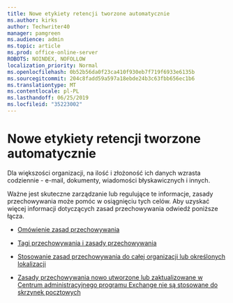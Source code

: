 ```yaml
---
title: Nowe etykiety retencji tworzone automatycznie
ms.author: kirks
author: Techwriter40
manager: pamgreen
ms.audience: admin
ms.topic: article
ms.prod: office-online-server
ROBOTS: NOINDEX, NOFOLLOW
localization_priority: Normal
ms.openlocfilehash: 0b52b56da0f23ca410f930eb7f719f6933e6135b
ms.sourcegitcommit: 204c8fadd59a597a18ebde24b3c63fbb656ec1b6
ms.translationtype: MT
ms.contentlocale: pl-PL
ms.lasthandoff: 06/25/2019
ms.locfileid: "35223002"
---
```

# <a name="new-retention-labels-created-automatically"></a>Nowe etykiety retencji tworzone automatycznie

Dla większości organizacji, na ilość i złożoność ich danych wzrasta codziennie - e-mail, dokumenty, wiadomości błyskawicznych i innych.

Ważne jest skuteczne zarządzanie lub regulujące te informacje, zasady przechowywania może pomóc w osiągnięciu tych celów. Aby uzyskać więcej informacji dotyczących zasad przechowywania odwiedź poniższe łącza.

- [Omówienie zasad przechowywania](https://docs.microsoft.com/office365/securitycompliance/retention-policies)

- [Tagi przechowywania i zasady przechowywania](https://docs.microsoft.com/exchange/security-and-compliance/messaging-records-management/retention-tags-and-policies)

- [Stosowanie zasad przechowywania do całej organizacji lub określonych lokalizacji](https://docs.microsoft.com/office365/securitycompliance/retention-policies#applying-a-retention-policy-to-an-entire-organization-or-specific-locations)

- [Zasady przechowywania nowo utworzone lub zaktualizowane w Centrum administracyjnego programu Exchange nie są stosowane do skrzynek pocztowych](https://docs.microsoft.com/alchemyinsights/retention-policies-in-exchange-admin-center-not-working)

